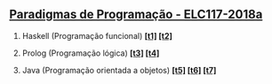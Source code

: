 ## [Paradigmas de Programação - ELC117-2018a](https://github.com/AndreaInfUFSM/elc117-2018a)

1. Haskell (Programação funcional) **[[t1]](https://github.com/Rafael-v/paradigmasdeprogramacao/tree/master/t1) [[t2]](https://github.com/Rafael-v/paradigmasdeprogramacao/tree/master/t2)**

2. Prolog (Programação lógica) **[[t3]](https://github.com/Rafael-v/paradigmasdeprogramacao/tree/master/t3) [[t4]](https://github.com/Rafael-v/paradigmasdeprogramacao/tree/master/t4)**

3. Java (Programação orientada a objetos) **[[t5]](https://github.com/Rafael-v/paradigmasdeprogramacao/tree/master/t5) [[t6]](https://github.com/Rafael-v/paradigmasdeprogramacao/tree/master/t6) [[t7]](https://github.com/Rafael-v/paradigmasdeprogramacao/tree/master/t7)**
